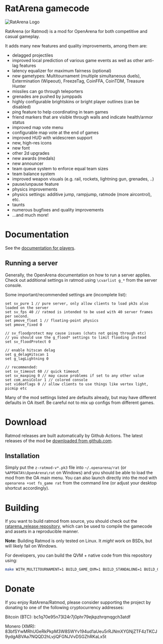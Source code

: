 # RatArena gamecode

![RatArena Logo](ratmod_logo.svg)

RatArena (or Ratmod) is a mod for OpenArena for both competitive and casual gameplay.

It adds many new features and quality improvements, among them are:

- delagged projectiles
- improved local prediction of various game events as well as other anti-lag features
- latency equalizer for maximum fairness (optional)
- new gametypes: Multitournament (multiple simultaneous duels), Extermination (Wipeout),
  FreezeTag, CoinFFA, CoinTDM, Treasure Hunter
- missiles can go through teleporters
- grenades are pushed by jumppads
- highly configurable brightskins or bright player outlines (can be disabled)
- ping feature to help coordinating in team games
- friend markers that are visible through walls and indicate health/armor status
- improved map vote menu
- configurable map vote at the end of games
- improved HUD with widescreen support
- new, high-res icons
- new font
- other 2d upgrades
- new awards (medals)
- new announcer
- team queue system to enforce equal team sizes
- team balance system
- improved weapon visuals (e.g. rail, rockets, lightning gun, grenades, ..)
- pause/unpause feature
- physics improvements
- physics settings: additive jump, rampjump, ratmode (more aircontrol), etc.
- taunts
- numerous bugfixes and quality improvements
- ...and much more!

# Documentation

See the [documentation for players](https://ratmod.github.io).

## Running a server

Generally, the OpenArena documentation on how to run a server applies.
Check out additional settings in ratmod using `\cvarlist g_*` from the server console.

Some important/recommended settings are (incomplete list):

```
set sv_pure 1 // pure server, only allow clients to load pk3s also loaded on the server
set sv_fps 40 // ratmod is intended to be used with 40 server frames per second.
set pmove_float 1 // floating-point physics
set pmove_fixed 0

// sv_floodprotect may cause issues (chats not going through etc)
// you should use the g_flood* settings to limit flooding instead
set sv_floodProtect 0 

// enable hitscan delag
set g_delagHitscan 1
set g_lagLightning 0

// recommended:
set sv_timeout 60 // quick timeout
set sv_maxping 0 // may cause problems if set to any other value
set com_ansiColor 1 // colored console
set videoflags 0 // allow clients to use things like vertex light, picmip etc
```

Many of the mod settings listed are defaults already, but may have different defaults in OA itself. Be careful not to mix up configs from different games.

# Download

Ratmod releases are built automatically by Github Actions.
The latest releases of the mod be [downloaded from github.com](https://github.com/rdntcntrl/ratarena_release/releases).

## Installation

Simply put the `z-ratmod-v*.pk3` file into `~/.openarena/rat` (or `%APPDATA%\OpenArena\rat` on Windows) and you should be able to load the mod from the OA main menu. You can also launch directly into the mod with `openarena +set fs_game rat` from the command line (or adjust your desktop shortcut accordingly).

# Building

If you want to build ratmod from source, you should check out
the [ratarena_release repository](https://github.com/rdntcntrl/ratarena_release), which can be used to compile the gamecode and assets in a reproducible manner.

**Note:** Building Ratmod is only tested on Linux. It *might* work on BSDs, but will likely fail on Windows.

For developers, you can build the QVM + native code from this repository using:

```sh
make WITH_MULTITOURNAMENT=1 BUILD_GAME_QVM=1 BUILD_STANDALONE=1 BUILD_GAME_SO=1 BUILD_MISSIONPACK=0
```

# Donate

If you enjoy RatArena/Ratmod, please consider supporting the project by donating to one of the following cryptocurrency addresses:

Bitcoin (BTC): bc1q70e95n73l24r7j0phr79ejkpzhrqmqgch3atdf

Monero (XMR): 83bfSYwMRhUGeRkPkpM3W8SWYv194ud1aUeu5rRJNmXYGNjZTF4zTKCJ9ydgABVAa7NQQD2hLvjiQFGNJVvDSGZhRKaLx5t

